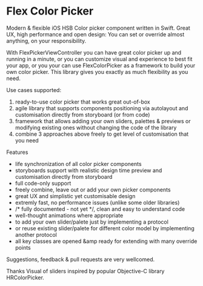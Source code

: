 # Flex Color Picker
Modern &amp; flexible iOS HSB Color picker component written in Swift. Great UX, high performance and open design: You can set or override almost anything, on your responsibility.

With FlexPickerViewController you can have great color picker up and running in a minute, or you can customize visual and experience to best fit your app, or you your can use FlexColorPicker as a framework to build your own color picker. This library gives you exactly as much flexibility as you need.

Use cases supported:
1. ready-to-use color picker that works great out-of-box
2. agile library that supports components positioning via autolayout and customisation directly from storyboard (or from code)     
3. framework that allows adding your own sliders, palettes &amp; previews or modifying existing ones without changing the code of the library
4. combine 3 approaches above freely to get level of customisation that you need

Features
- life synchronization of all color picker components 
- storyboards support with realistic design time preview and customisation directly from storyboard
- full code-only support
- freely combine, leave out or add your own picker components
- great UX and simplistic yet customisable design
- extremly fast, no performance issues (unlike some older libraries)
- /* fully documented - not yet  */, clean and easy to understand code
- well-thought animations where appropriate
- to add your own slider/palete just by implementing a protocol
- or reuse existing slider/palete for different color model by implementing another protocol
- all key classes are opened &amp ready for extending with many override points 

Suggestions, feedback & pull requests are very wellcomed.

Thanks
Visual of sliders inspired by popular Objective-C library HRColorPicker.  

